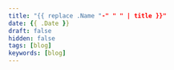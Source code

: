 ```yaml
---
title: "{{ replace .Name "-" " " | title }}"
date: {{ .Date }}
draft: false
hidden: false
tags: [blog]
keywords: [blog]
---
```


